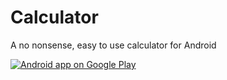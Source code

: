 # Calculator
A no nonsense, easy to use calculator for Android 

<a href="https://play.google.com/store/search?q=pub:idclark">
  <img alt="Android app on Google Play"
       src="https://developer.android.com/images/brand/en_app_rgb_wo_60.png" />
</a>
